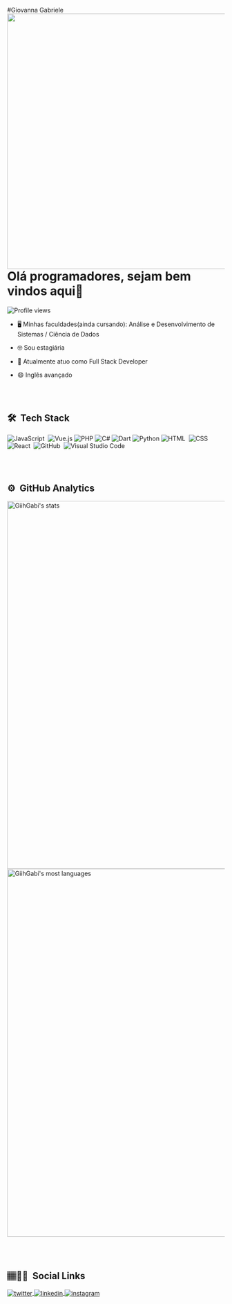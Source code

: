 #Giovanna Gabriele
<img align="right" height="590em" src="https://raw.githubusercontent.com/gist/GiihGabi/b4463646f6539a63401d4ca511c234ce/raw/41c3d77d32e2f3881ad778dfca31256ef9c11931/gitcard.svg"/>
<h1 align="left">Olá programadores, sejam bem vindos aqui💖</h1>
<p align="left"> <img src="https://komarev.com/ghpvc/?username=GiihGabi&color=yellow" alt="Profile views" /> </p>


- 🖥️  Minhas faculdades(ainda cursando): Análise e Desenvolvimento de Sistemas / Ciência de Dados

- 🤓 Sou estagiária

- 🌱 Atualmente atuo como Full Stack Developer

- 😄 Inglês avançado


<br><br>

## 🛠 &nbsp;Tech Stack

![JavaScript](https://img.shields.io/badge/-JavaScript-05122A?style=flat&logo=javascript)&nbsp;
![Vue.js](https://img.shields.io/badge/vuejs-%2335495e.svg?style=for-the-badge&logo=vuedotjs&logoColor=%234FC08D)
![PHP](https://img.shields.io/badge/php-%23777BB4.svg?style=for-the-badge&logo=php&logoColor=white)
![C#](https://img.shields.io/badge/c%23-%23239120.svg?style=for-the-badge&logo=c-sharp&logoColor=white)
![Dart](https://img.shields.io/badge/dart-%230175C2.svg?style=for-the-badge&logo=dart&logoColor=white)
![Python](https://img.shields.io/badge/python-3670A0?style=for-the-badge&logo=python&logoColor=ffdd54)
![HTML](https://img.shields.io/badge/-HTML-05122A?style=flat&logo=HTML5)&nbsp;
![CSS](https://img.shields.io/badge/-CSS-05122A?style=flat&logo=CSS3&logoColor=1572B6)&nbsp;
![React](https://img.shields.io/badge/-React-05122A?style=flat&logo=react)&nbsp;
![GitHub](https://img.shields.io/badge/-GitHub-05122A?style=flat&logo=github)&nbsp;
![Visual Studio Code](https://img.shields.io/badge/-Visual%20Studio%20Code-05122A?style=flat&logo=visual-studio-code&logoColor=007ACC)&nbsp;

<br><br>

## ⚙️ &nbsp;GitHub Analytics

<p align="left">
<img width="850em" src="https://github-readme-stats.vercel.app/api?username=GiihGabi&show_icons=true&theme=jolly" alt="GiihGabi's stats"/>
<img width="850em" src="https://github-readme-stats.vercel.app/api/top-langs/?username=GiihGabi&layout=compact&theme=jolly" alt="GiihGabi's most languages"/>
</p>

<br><br>

<!--![Snake animation](https://github.com/GiihGabi/GiihGabi/blob/output/github-contribution-grid-snake.svg)-->

## 🏽‍👧🏿 &nbsp;Social Links

<a href="https://twitter.com/GabGiih" target="_blank">
  <img align="center" src="https://img.shields.io/badge/-GabGiih-05122A?style=flat&logo=twitter" alt="twitter"/>  
</a>
<a href="https://linkedin.com/in/giovanna-gabriele-979637234" target="_blank">
  <img align="center" src="https://img.shields.io/badge/-GiovannaGabriele-05122A?style=flat&logo=linkedin" alt="linkedin"/>
</a>
<a href="https://instagram.com/giih_gab" target="_blank">
 <img align="center" src="https://img.shields.io/badge/-GiovannaGabriele-05122A?style=flat&logo=instagram" alt="instagram"/>
</a>

